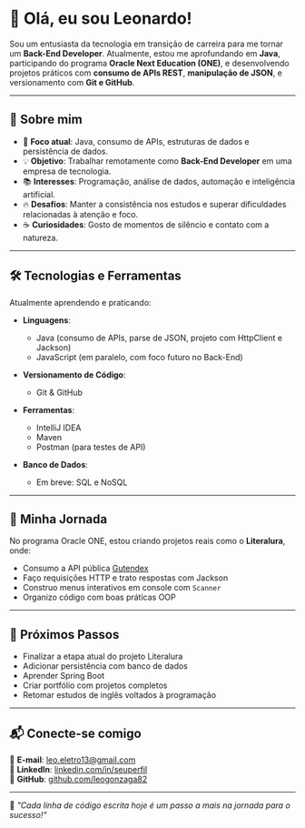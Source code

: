 # 👋 Olá, eu sou Leonardo!

Sou um entusiasta da tecnologia em transição de carreira para me tornar um **Back-End Developer**. Atualmente, estou me aprofundando em **Java**, participando do programa **Oracle Next Education (ONE)**, e desenvolvendo projetos práticos com **consumo de APIs REST**, **manipulação de JSON**, e versionamento com **Git e GitHub**.

---

## 🚀 Sobre mim

- 🎯 **Foco atual**: Java, consumo de APIs, estruturas de dados e persistência de dados.
- 💡 **Objetivo**: Trabalhar remotamente como **Back-End Developer** em uma empresa de tecnologia.
- 📚 **Interesses**: Programação, análise de dados, automação e inteligência artificial.
- 🔥 **Desafios**: Manter a consistência nos estudos e superar dificuldades relacionadas à atenção e foco.
- ☕ **Curiosidades**: Gosto de momentos de silêncio e contato com a natureza.

---

## 🛠️ Tecnologias e Ferramentas

Atualmente aprendendo e praticando:

- **Linguagens**:  
  - Java (consumo de APIs, parse de JSON, projeto com HttpClient e Jackson)  
  - JavaScript (em paralelo, com foco futuro no Back-End)

- **Versionamento de Código**:  
  - Git & GitHub

- **Ferramentas**:  
  - IntelliJ IDEA  
  - Maven  
  - Postman (para testes de API)

- **Banco de Dados**:  
  - Em breve: SQL e NoSQL

---

## 📖 Minha Jornada

No programa Oracle ONE, estou criando projetos reais como o **Literalura**, onde:  
- Consumo a API pública [Gutendex](https://gutendex.com/)  
- Faço requisições HTTP e trato respostas com Jackson  
- Construo menus interativos em console com `Scanner`  
- Organizo código com boas práticas OOP

---

## 🎯 Próximos Passos

- Finalizar a etapa atual do projeto Literalura
- Adicionar persistência com banco de dados
- Aprender Spring Boot
- Criar portfólio com projetos completos
- Retomar estudos de inglês voltados à programação

---

## 📬 Conecte-se comigo

📩 **E-mail**: leo.eletro13@gmail.com  
🔗 **LinkedIn**: [linkedin.com/in/seuperfil](https://linkedin.com/in/seuperfil)  
📂 **GitHub**: [github.com/leogonzaga82](https://github.com/leogonzaga82)

---

🚀 *"Cada linha de código escrita hoje é um passo a mais na jornada para o sucesso!"*
